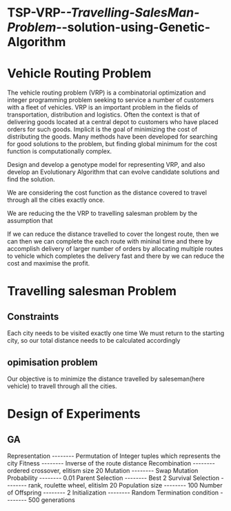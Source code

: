 # TSP-VRP-_-Travelling-SalesMan-Problem-_-solution-using-Genetic-Algorithm
# Vehicle Routing Problem
The vehicle routing problem (VRP) is a combinatorial optimization and integer programming problem seeking to service a number of customers with a fleet of vehicles. 
VRP is an important problem in the fields of transportation, distribution and logistics. 
Often the context is that of delivering goods located at a central depot to customers who have placed orders for such goods. 
Implicit is the goal of minimizing the cost of distributing the goods. Many methods have been developed for searching for good solutions to the problem, but finding global minimum for the cost function is computationally complex.

Design and develop a genotype model for representing VRP, and also develop an Evolutionary Algorithm that can evolve candidate solutions and find the solution.

We are considering the cost function as the distance covered to travel through all the cities exactly once.

We are reducing the the VRP to travelling salesman problem by the assumption that

If we can reduce the distance travelled to cover the longest route, then we can then we can complete the each route with mininal time and there by accomplish delivery of 
larger number of orders by allocating multiple routes to vehicle which completes the delivery fast and there by we can reduce the cost and maximise the profit.


# Travelling salesman Problem

## Constraints

Each city needs to be visited exactly one time
We must return to the starting city, so our total distance needs to be calculated accordingly

## opimisation problem

Our objective is to minimize the distance travelled by saleseman(here vehicle) to travell through all the cities.

# Design of Experiments

## GA

Representation -------- Permutation of Integer tuples which represents the city
Fitness -------- Inverse of the route distance
Recombination -------- ordered crossover, elitism size 20
Mutation -------- Swap
Mutation Probability -------- 0.01
Parent Selection -------- Best 2
Survival Selection -------- rank, roulette wheel, elitislm 20
Population size -------- 100
Number of Offspring -------- 2
Initialization -------- Random
Termination condition -------- 500 generations
